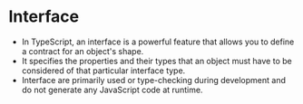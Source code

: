 # Interface 

- In TypeScript, an interface is a powerful feature that allows you to define a contract for an object's shape.
-  It specifies the properties and their types that an object must have to be considered of that particular interface type.
-  Interface are primarily used or type-checking during development and do not generate any JavaScript code at runtime.